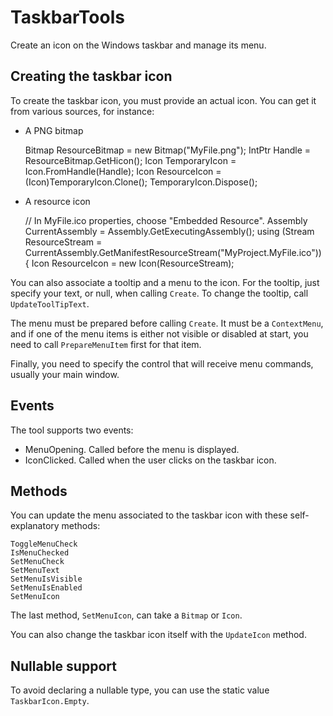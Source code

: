 # TaskbarTools
Create an icon on the Windows taskbar and manage its menu.

## Creating the taskbar icon

To create the taskbar icon, you must provide an actual icon. You can get it from various sources, for instance:

+ A PNG bitmap

    Bitmap ResourceBitmap = new Bitmap("MyFile.png");
    IntPtr Handle = ResourceBitmap.GetHicon();
    Icon TemporaryIcon = Icon.FromHandle(Handle);
    Icon ResourceIcon = (Icon)TemporaryIcon.Clone();
    TemporaryIcon.Dispose();

+ A resource icon
 
	// In MyFile.ico properties, choose "Embedded Resource". 
 	Assembly CurrentAssembly = Assembly.GetExecutingAssembly();
	using (Stream ResourceStream = CurrentAssembly.GetManifestResourceStream("MyProject.MyFile.ico"))
	{
        Icon ResourceIcon = new Icon(ResourceStream);

You can also associate a tooltip and a menu to the icon. For the tooltip, just specify your text, or null, when calling `Create`. To change the tooltip, call `UpdateToolTipText`.

The menu must be prepared before calling `Create`. It must be a `ContextMenu`, and if one of the menu items is either not visible or disabled at start, you need to call `PrepareMenuItem` first for that item.

Finally, you need to specify the control that will receive menu commands, usually your main window.

## Events

The tool supports two events:

+ MenuOpening. Called before the menu is displayed.
+ IconClicked. Called when the user clicks on the taskbar icon.

## Methods

You can update the menu associated to the taskbar icon with these self-explanatory methods:

    ToggleMenuCheck
    IsMenuChecked
    SetMenuCheck
    SetMenuText
    SetMenuIsVisible
    SetMenuIsEnabled
    SetMenuIcon

The last method, `SetMenuIcon`, can take a `Bitmap` or `Icon`.

You can also change the taskbar icon itself with the `UpdateIcon` method.

## Nullable support

To avoid declaring a nullable type, you can use the static value `TaskbarIcon.Empty`.

